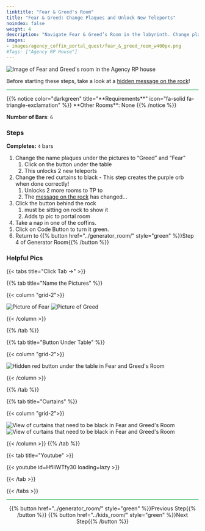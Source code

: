 ```yaml
---
linktitle: "Fear & Greed's Room"
title: "Fear & Greed: Change Plaques and Unlock New Teleports"
noindex: false
weight: 4
description: "Navigate Fear & Greed’s Room in the labyrinth. Change plaques, adjust curtains, and uncover teleports in the Agency’s lair."
images:
- images/agency_coffin_portal_quest/fear_&_greed_room_w400px.png
#Tags: ["Agency RP House"]
---
```


![Image of Fear and Greed's room in the Agency RP house](/images/agency_coffin_portal_quest/fear_&_greed_room_w400px.png)

Before starting these steps, take a look at a [hidden message on the rock](/casebook/notes/greed/#promise-of-power)!

<hr style="background-color: #28b44c" size=8>
{{% notice color="darkgreen" title="**Requirements**" icon="fa-solid fa-triangle-exclamation"  %}}
**Other Rooms**: None
{{% /notice %}}

**Number of Bars**: `6`

### Steps

**Completes:** `4` bars
1. Change the name plaques under the pictures to “Greed” and “Fear”
    1. Click on the button under the table
    1. This unlocks 2 new teleports
2. Change the red curtains to black - This step creates the purple orb when done correctly!
    1. Unlocks 2 more rooms to TP to
    1. The [message on the rock](/casebook/notes/greed/#surrender-to-control) has changed...
3. Click the button behind the rock
    1. must be sitting on rock to show it
    1. Adds tp pic to portal room
1. Take a nap in one of the coffins.
1. Click on Code Button to turn it green.
1. Return to {{% button href="../generator_room/" style="green" %}}Step 4 of Generator Room{{% /button %}}


### Helpful Pics
{{< tabs title="Click Tab ->" >}}

{{% tab title="Name the Pictures" %}}

{{< column "grid-2">}}

![Picture of Fear](/images/agency_coffin_portal_quest/fear_&_greed_room_picture_of_fear.png)
![Picture of Greed](/images/agency_coffin_portal_quest/fear_&_greed_room_picture_of_greed.png)

{{< /column >}}

{{% /tab %}}

{{% tab title="Button Under Table" %}}

{{< column "grid-2">}}

![Hidden red button under the table in Fear and Greed's Room](/images/agency_coffin_portal_quest/fear_&_greed_room_button_under_table.png)

{{< /column >}}

{{% /tab %}}

{{% tab title="Curtains" %}}

{{< column "grid-2">}}

![View of curtains that need to be black in Fear and Greed's Room](/images/agency_coffin_portal_quest/fear_&_greed_room_black_curtains_1.png)
![View of curtains that need to be black in Fear and Greed's Room](/images/agency_coffin_portal_quest/fear_&_greed_room_black_curtains_2.png)

{{< /column >}}
{{% /tab %}}

{{< tab title="Youtube" >}}

{{< youtube id=HflliWTfy30 loading=lazy >}}

{{< /tab >}}

{{< /tabs >}}

<hr style="background-color: #28b44c" size=8>

<div align="center">{{% button href="../generator_room/" style="green" %}}Previous Step{{% /button %}} {{% button href="../kids_room/" style="green" %}}Next Step{{% /button %}}</div>